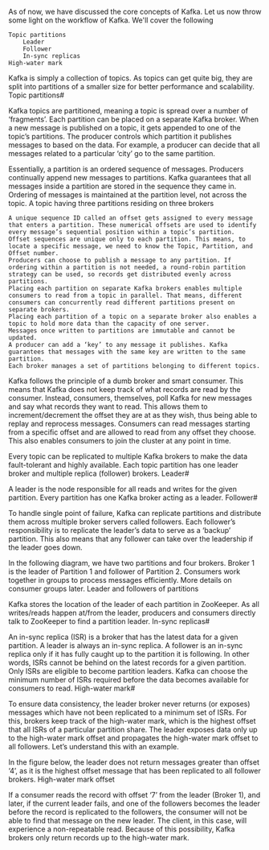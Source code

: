 As of now, we have discussed the core concepts of Kafka. Let us now throw some light on the workflow of Kafka.
We'll cover the following

    Topic partitions
        Leader
        Follower
        In-sync replicas
    High-water mark

Kafka is simply a collection of topics. As topics can get quite big, they are split into partitions of a smaller size for better performance and scalability.
Topic partitions#

Kafka topics are partitioned, meaning a topic is spread over a number of ‘fragments’. Each partition can be placed on a separate Kafka broker. When a new message is published on a topic, it gets appended to one of the topic’s partitions. The producer controls which partition it publishes messages to based on the data. For example, a producer can decide that all messages related to a particular ‘city’ go to the same partition.

Essentially, a partition is an ordered sequence of messages. Producers continually append new messages to partitions. Kafka guarantees that all messages inside a partition are stored in the sequence they came in. Ordering of messages is maintained at the partition level, not across the topic.
A topic having three partitions residing on three brokers

    A unique sequence ID called an offset gets assigned to every message that enters a partition. These numerical offsets are used to identify every message’s sequential position within a topic’s partition.
    Offset sequences are unique only to each partition. This means, to locate a specific message, we need to know the Topic, Partition, and Offset number.
    Producers can choose to publish a message to any partition. If ordering within a partition is not needed, a round-robin partition strategy can be used, so records get distributed evenly across partitions.
    Placing each partition on separate Kafka brokers enables multiple consumers to read from a topic in parallel. That means, different consumers can concurrently read different partitions present on separate brokers.
    Placing each partition of a topic on a separate broker also enables a topic to hold more data than the capacity of one server.
    Messages once written to partitions are immutable and cannot be updated.
    A producer can add a ‘key’ to any message it publishes. Kafka guarantees that messages with the same key are written to the same partition.
    Each broker manages a set of partitions belonging to different topics.

Kafka follows the principle of a dumb broker and smart consumer. This means that Kafka does not keep track of what records are read by the consumer. Instead, consumers, themselves, poll Kafka for new messages and say what records they want to read. This allows them to increment/decrement the offset they are at as they wish, thus being able to replay and reprocess messages. Consumers can read messages starting from a specific offset and are allowed to read from any offset they choose. This also enables consumers to join the cluster at any point in time.

Every topic can be replicated to multiple Kafka brokers to make the data fault-tolerant and highly available. Each topic partition has one leader broker and multiple replica (follower) brokers.
Leader#

A leader is the node responsible for all reads and writes for the given partition. Every partition has one Kafka broker acting as a leader.
Follower#

To handle single point of failure, Kafka can replicate partitions and distribute them across multiple broker servers called followers. Each follower’s responsibility is to replicate the leader’s data to serve as a ‘backup’ partition. This also means that any follower can take over the leadership if the leader goes down.

In the following diagram, we have two partitions and four brokers. Broker 1 is the leader of Partition 1 and follower of Partition 2. Consumers work together in groups to process messages efficiently. More details on consumer groups later.
Leader and followers of partitions

Kafka stores the location of the leader of each partition in ZooKeeper. As all writes/reads happen at/from the leader, producers and consumers directly talk to ZooKeeper to find a partition leader.
In-sync replicas#

An in-sync replica (ISR) is a broker that has the latest data for a given partition. A leader is always an in-sync replica. A follower is an in-sync replica only if it has fully caught up to the partition it is following. In other words, ISRs cannot be behind on the latest records for a given partition. Only ISRs are eligible to become partition leaders. Kafka can choose the minimum number of ISRs required before the data becomes available for consumers to read.
High-water mark#

To ensure data consistency, the leader broker never returns (or exposes) messages which have not been replicated to a minimum set of ISRs. For this, brokers keep track of the high-water mark, which is the highest offset that all ISRs of a particular partition share. The leader exposes data only up to the high-water mark offset and propagates the high-water mark offset to all followers. Let’s understand this with an example.

In the figure below, the leader does not return messages greater than offset ‘4’, as it is the highest offset message that has been replicated to all follower brokers.
High-water mark offset

If a consumer reads the record with offset ‘7’ from the leader (Broker 1), and later, if the current leader fails, and one of the followers becomes the leader before the record is replicated to the followers, the consumer will not be able to find that message on the new leader. The client, in this case, will experience a non-repeatable read. Because of this possibility, Kafka brokers only return records up to the high-water mark.
